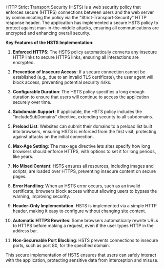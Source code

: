 HTTP Strict Transport Security (HSTS) is a web security policy that enforces secure (HTTPS) connections between users and the web server by communicating the policy via the "Strict-Transport-Security" HTTP response header. The application has implemented a secure HSTS policy to protect against man-in-the-middle attacks, ensuring all communications are encrypted and enhancing overall security.

**Key Features of the HSTS Implementation:**

1. **Enforced HTTPS**: The HSTS policy automatically converts any insecure HTTP links to secure HTTPS links, ensuring all interactions are encrypted.
   
2. **Prevention of Insecure Access**: If a secure connection cannot be established (e.g., due to an invalid TLS certificate), the user agent will block access, preventing potential security risks.

3. **Configurable Duration**: The HSTS policy specifies a long enough duration to ensure that users will continue to access the application securely over time.

4. **Subdomain Support**: If applicable, the HSTS policy includes the "includeSubDomains" directive, extending security to all subdomains.

5. **Preload List**: Websites can submit their domains to a preload list built into browsers, ensuring HSTS is enforced from the first visit, protecting against attacks on the initial connection.

6. **Max-Age Setting**: The max-age directive lets sites specify how long browsers should enforce HTTPS, with options to set it for long periods, like years.

7. **No Mixed Content**: HSTS ensures all resources, including images and scripts, are loaded over HTTPS, preventing insecure content on secure pages.

8. **Error Handling**: When an HSTS error occurs, such as an invalid certificate, browsers block access without allowing users to bypass the warning, improving security.

9. **Header-Only Implementation**: HSTS is implemented via a simple HTTP header, making it easy to configure without changing site content.

10. **Automatic HTTPS Rewrites**: Some browsers automatically rewrite URLs to HTTPS before making a request, even if the user types HTTP in the address bar.

11. **Non-Secureable Port Blocking**: HSTS prevents connections to insecure ports, such as port 80, for the specified domain.

This secure implementation of HSTS ensures that users can safely interact with the application, protecting sensitive data from interception and misuse.

